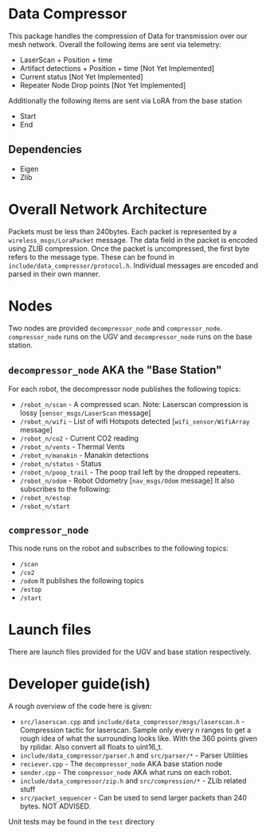 # Data Compressor

This package handles the compression of Data for transmission over our mesh network. 
Overall the following items are sent via telemetry:

- LaserScan + Position + time
- Artifact detections + Position + time [Not Yet Implemented]
- Current status [Not Yet Implemented]
- Repeater Node Drop points [Not Yet Implemented]

Additionally the following items are sent via LoRA from the base station

* Start
* End

## Dependencies
- Eigen
- Zlib

# Overall Network Architecture
Packets must be less than 240bytes. Each packet is represented by a `wireless_msgs/LoraPacket` message. The data field in the packet is encoded using
ZLIB compression. Once the packet is uncompressed, the first byte refers to the message type. These can be found in `include/data_compressor/protocol.h`.
Individual messages are encoded and parsed in their own manner.

# Nodes
Two nodes are provided `decompressor_node` and `compressor_node`. `compressor_node` runs on the UGV and `decompressor_node` runs on the base station. 

## `decompressor_node` AKA the "Base Station"
For each robot, the decompressor node publishes the following topics:
- `/robot_n/scan` - A compressed scan. Note: Laserscan compression is lossy [`sensor_msgs/LaserScan` message]
- `/robot_n/wifi` - List of wifi Hotspots detected [`wifi_sensor/WifiArray` message]
- `/robot_n/co2` - Current CO2 reading
- `/robot_n/vents` - Thermal Vents
- `/robot_n/manakin` - Manakin detections
- `/robot_n/status` - Status 
- `/robot_n/poop_trail` - The poop trail left by the dropped repeaters.
- `/robot_n/odom` - Robot Odometry [`nav_msgs/Odom` message]
It also subscribes to the following:
- `/robot_n/estop`
- `/robot_n/start`

## `compressor_node` 
This node runs on the robot and subscribes to the following topics:
- `/scan`
- `/co2`
- `/odom`
It publishes the following topics
- `/estop`
- `/start`

# Launch files
There are launch files provided for the UGV and base station respectively.

# Developer guide(ish)
A rough overview of the code here is given:
- `src/laserscan.cpp` and `include/data_compressor/msgs/laserscan.h` - Compression tactic for laserscan. Sample only every n ranges to get a rough idea of what the surrounding looks like. With the 360 points given by rplidar. Also convert all floats to uint16_t.
- `include/data_compressor/parser.h` and `src/parser/*` - Parser Utilities
- `reciever.cpp` - The `decompressor_node` AKA base station node
- `sender.cpp` - The `compressor_node` AKA what runs on each robot.
- `include/data_compressor/zip.h` and `src/compression/*` - ZLib related stuff
- `src/packet_sequencer` - Can be used to send larger packets than 240 bytes. NOT ADVISED.

Unit tests may be found in the `test` directory
